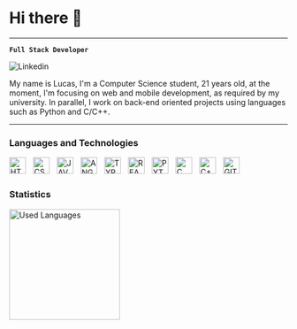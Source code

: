 # Hi there 👋

---

**`Full Stack Developer`**

<p align="left>
<a href="https://www.linkedin.com/in/lucas-bernardo-barros-correia-524936242/">
<img
    alt="Linkedin"
    tittle"Linkedin profile"
    src=https://img.icons8.com/?size=30&id=13930&format=png&color=0288D1
    />
</a>
</p>

My name is Lucas, I'm a Computer Science student, 21 years old, at the moment, I'm focusing on web and mobile development, as required by my university. In parallel, I work on back-end oriented projects using languages such as Python and C/C++.

---
### Languages and Technologies

<img
    align="left"
    alt="HTML"
    tittle="HTML"
    width="30px"
    style="padding-right: 10px;"
     src="https://cdn.jsdelivr.net/gh/devicons/devicon@latest/icons/html5/html5-original.svg"
/>

<img
    align="left"
    alt="CSS"
    tittle="CSS"
    width="30px"
    style="padding-right: 10px;"
     src="https://cdn.jsdelivr.net/gh/devicons/devicon@latest/icons/css3/css3-original.svg"
/>

<img
    align="left"
    alt="JAVASCRIPT"
    tittle="JAVASCRIPT"
    width="30px"
    style="padding-right: 10px;"
     src="https://cdn.jsdelivr.net/gh/devicons/devicon@latest/icons/javascript/javascript-original.svg"
/>

<img
    align="left"
    alt="ANGULAR"
    tittle="ANGULAR"
    width="30px"
    style="padding-right: 10px;"
     src="https://cdn.jsdelivr.net/gh/devicons/devicon@latest/icons/angular/angular-original.svg"
/>

<img
    align="left"
    alt="TYPESCRIPT"
    tittle="TYPESCRIPT"
    width="30px"
    style="padding-right: 10px;"
     src="https://cdn.jsdelivr.net/gh/devicons/devicon@latest/icons/typescript/typescript-original.svg"
/>

<img
    align="left"
    alt="REACT"
    tittle="REACT"
    width="30px"
    style="padding-right: 10px;"
     src="https://cdn.jsdelivr.net/gh/devicons/devicon@latest/icons/react/react-original.svg"
/>

<img
    align="left"
    alt="PYTHON"
    tittle="PYTHON"
    width="30px"
    style="padding-right: 10px;"
     src="https://cdn.jsdelivr.net/gh/devicons/devicon@latest/icons/python/python-original.svg"
/>

<img
    align="left"
    alt="C"
    tittle="C"
    width="30px"
    style="padding-right: 10px;"
     src="https://cdn.jsdelivr.net/gh/devicons/devicon@latest/icons/c/c-original.svg"
/>

<img
    align="left"
    alt="C++"
    tittle="C++"
    width="30px"
    style="padding-right: 10px;"
     src="https://cdn.jsdelivr.net/gh/devicons/devicon@latest/icons/cplusplus/cplusplus-original.svg"
/>

<img
    align="left"
    alt="GIT"
    tittle="GIT"
    width="30px"
    style="padding-right: 10px;"
     src="https://cdn.jsdelivr.net/gh/devicons/devicon@latest/icons/git/git-original.svg"
/>

<br/>
<br/>

### Statistics


<img
    align="left"
    alt="Used Languages"
    height="200"
     src="https://github-readme-stats.vercel.app/api/top-langs/?username=sazyybtw&layout=compact&theme=dark&custom_tittle=Technologies&langs_count=9"
/>
